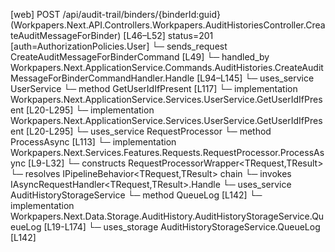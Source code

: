 [web] POST /api/audit-trail/binders/{binderId:guid}  (Workpapers.Next.API.Controllers.Workpapers.AuditHistoriesController.CreateAuditMessageForBinder)  [L46–L52] status=201 [auth=AuthorizationPolicies.User]
  └─ sends_request CreateAuditMessageForBinderCommand [L49]
    └─ handled_by Workpapers.Next.ApplicationService.Commands.AuditHistories.CreateAuditMessageForBinderCommandHandler.Handle [L94–L145]
      └─ uses_service UserService
        └─ method GetUserIdIfPresent [L117]
          └─ implementation Workpapers.Next.ApplicationService.Services.UserService.GetUserIdIfPresent [L20-L295]
          └─ implementation Workpapers.Next.ApplicationService.Services.UserService.GetUserIdIfPresent [L20-L295]
      └─ uses_service RequestProcessor
        └─ method ProcessAsync [L113]
          └─ implementation Workpapers.Next.Services.Features.Requests.RequestProcessor.ProcessAsync [L9-L32]
            └─ constructs RequestProcessorWrapper<TRequest,TResult>
            └─ resolves IPipelineBehavior<TRequest,TResult> chain
            └─ invokes IAsyncRequestHandler<TRequest,TResult>.Handle
      └─ uses_service AuditHistoryStorageService
        └─ method QueueLog [L142]
          └─ implementation Workpapers.Next.Data.Storage.AuditHistory.AuditHistoryStorageService.QueueLog [L19-L174]
      └─ uses_storage AuditHistoryStorageService.QueueLog [L142]

